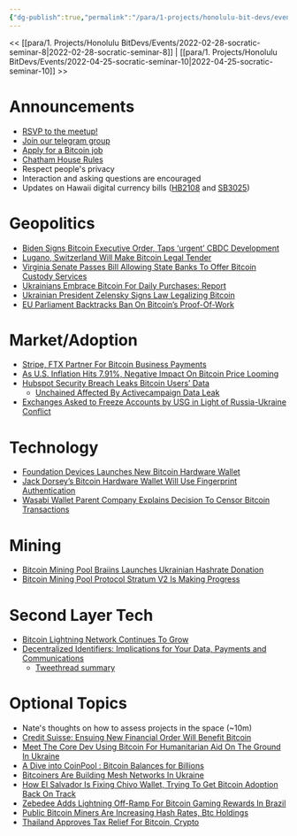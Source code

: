 ```yaml
---
{"dg-publish":true,"permalink":"/para/1-projects/honolulu-bit-devs/events/2022-03-28-socratic-seminar-9/","title":"Socratic 9","tags":["bitdevs, socratic-9, bitcoin, resource"],"noteIcon":"3","created":"2022-11-21T22:26:28.386-10:00","updated":"2023-04-11T13:12:29.315-10:00"}
---
```



<< [[para/1. Projects/Honolulu BitDevs/Events/2022-02-28-socratic-seminar-8\|2022-02-28-socratic-seminar-8]] | [[para/1. Projects/Honolulu BitDevs/Events/2022-04-25-socratic-seminar-10\|2022-04-25-socratic-seminar-10]] >>

# Announcements

- [RSVP to the meetup!](https://www.meetup.com/honolulu-bitdevs/events/284671355/)
- [Join our telegram group](https://t.me/+Uh9gbHO9EHFkZWJh)
- [Apply for a Bitcoin job](https://bitcoinerjobs.com/)
- [Chatham House Rules](https://www.chathamhouse.org/about-us/chatham-house-rule)
- Respect people's privacy
- Interaction and asking questions are encouraged
- Updates on Hawaii digital currency bills ([HB2108](https://www.capitol.hawaii.gov/Session2022/hearingnotices/HEARING_CPN-EET_03-22-22_.PDF) and [SB3025](https://www.capitol.hawaii.gov/Session2022/hearingnotices/HEARING_CPC_03-22-22_.PDF))


# Geopolitics

- [Biden Signs Bitcoin Executive Order, Taps ‘urgent’ CBDC Development](https://bitcoinmagazine.com/markets/biden-signs-bitcoin-executive-order-taps-cbdc)
- [Lugano, Switzerland Will Make Bitcoin Legal Tender](https://bitcoinmagazine.com/business/lugano-switzerland-will-make-bitcoin-legal-tender)
- [Virginia Senate Passes Bill Allowing State Banks To Offer Bitcoin Custody Services](https://bitcoinmagazine.com/business/virginia-state-banks-receive-green-light-to-custody-bitcoin)
- [Ukrainians Embrace Bitcoin For Daily Purchases: Report](https://bitcoinmagazine.com/culture/ukrainians-embrace-bitcoin-for-daily-purchases-nydig-report)
- [Ukrainian President Zelensky Signs Law Legalizing Bitcoin](https://bitcoinmagazine.com/markets/ukrainian-president-zelensky-signs-law-legalizing-bitcoin)
- [EU Parliament Backtracks Ban On Bitcoin’s Proof-Of-Work](https://bitcoinmagazine.com/markets/eu-parliament-backtracks-ban-on-bitcoin-proof-of-work)


# Market/Adoption

- [Stripe, FTX Partner For Bitcoin Business Payments](https://bitcoinmagazine.com/business/stripe-ftx-partner-for-bitcoin-business-payments)
- [As U.S. Inflation Hits 7.91%, Negative Impact On Bitcoin Price Looming](https://bitcoinmagazine.com/markets/inflation-accelerates-bitcoin-price-will-go-down)
- [Hubspot Security Breach Leaks Bitcoin Users’ Data](https://bitcoinmagazine.com/business/hubspot-security-breach-leaks-bitcoin-users-data)
  - [Unchained Affected By Activecampaign Data Leak](https://unchained.com/blog/email-marketing-data-leak-notice/)
- [Exchanges Asked to Freeze Accounts by USG in Light of Russia-Ukraine Conflict](https://www.bloomberg.com/news/articles/2022-02-28/u-s-prods-crypto-exchanges-to-thwart-russia-sanctions-dodgers?srnd=cryptocurrencies-v2)


# Technology

- [Foundation Devices Launches New Bitcoin Hardware Wallet](https://bitcoinmagazine.com/business/foundation-devices-launches-new-bitcoin-hardware-wallet)
- [Jack Dorsey’s Bitcoin Hardware Wallet Will Use Fingerprint Authentication](https://bitcoinmagazine.com/business/dorsey-bitcoin-wallet-will-have-fingerprint-sensor)
- [Wasabi Wallet Parent Company Explains Decision To Censor Bitcoin Transactions](https://bitcoinmagazine.com/business/wasabi-wallet-explains-new-bitcoin-censorship)


# Mining

- [Bitcoin Mining Pool Braiins Launches Ukrainian Hashrate Donation](https://bitcoinmagazine.com/business/bitcoin-mining-pool-braiins-launches-ukrainian-hashrate-donation)
- [Bitcoin Mining Pool Protocol Stratum V2 Is Making Progress](https://bitcoinmagazine.com/technical/stratum-v2-bitcoin-mining-progress)


# Second Layer Tech

- [Bitcoin Lightning Network Continues To Grow](https://bitcoinmagazine.com/markets/bitcoin-lightning-network-continues-to-grow)
- [Decentralized Identifiers: Implications for Your Data, Payments and Communications](https://newsletter.impervious.ai/decentralized-identifiers-implications-for-your-data-payments-and-communications-2/)
  - [Tweethread summary](https://twitter.com/Asher68W/status/1506064904825933824?s=20&t=GAFW7Cn6SuYhT1HjqpIMLA)


# Optional Topics

- Nate's thoughts on how to assess projects in the space (~10m)
- [Credit Suisse: Ensuing New Financial Order Will Benefit Bitcoin](https://bitcoinmagazine.com/markets/credit-suisse-ensuing-new-financial-order-will-benefit-bitcoin)
- [Meet The Core Dev Using Bitcoin For Humanitarian Aid On The Ground In Ukraine](https://bitcoinmagazine.com/culture/bitcoin-core-dev-providing-aid-in-ukraine)
- [A Dive into CoinPool : Bitcoin Balances for Billions](https://lists.linuxfoundation.org/pipermail/bitcoin-dev/2022-February/019968.html?s=09)
- [Bitcoiners Are Building Mesh Networks In Ukraine](https://bitcoinmagazine.com/culture/bitcoiners-building-mesh-networks-in-ukraine)
- [How El Salvador Is Fixing Chivo Wallet, Trying To Get Bitcoin Adoption Back On Track](https://bitcoinmagazine.com/business/el-salvador-fixing-chivo-bitcoin-wallet)
- [Zebedee Adds Lightning Off-Ramp For Bitcoin Gaming Rewards In Brazil](https://bitcoinmagazine.com/business/zebedee-adds-lightning-off-ramp-for-bitcoin-gaming-rewards-in-brazil)
- [Public Bitcoin Miners Are Increasing Hash Rates, Btc Holdings](https://bitcoinmagazine.com/markets/public-bitcoin-miners-growing-hash-rates-btc)
- [Thailand Approves Tax Relief For Bitcoin, Crypto](https://bitcoinmagazine.com/markets/thailand-approves-tax-relief-for-bitcoin-investors)
